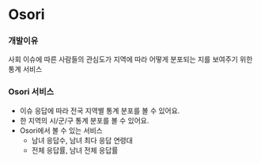 # Osori

### 개발이유
사회 이슈에 따른 사람들의 관심도가 지역에 따라 어떻게 분포되는 지를 보여주기 위한 통계 서비스


### Osori 서비스
* 이슈 응답에 따라 전국 지역별 통계 분포를 볼 수 있어요.
* 한 지역의 시/군/구 통계 분포를 볼 수 있어요. 
* Osori에서 볼 수 있는 서비스
  - 남녀 응답수, 남녀 최다 응답 연령대
  - 전체 응답률, 남녀 전체 응답률
  
